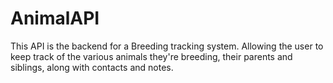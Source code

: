 # AnimalAPI

This API is the backend for a Breeding tracking system.  Allowing the user to keep track of the various animals they're breeding, their parents and siblings, along with contacts and notes.

